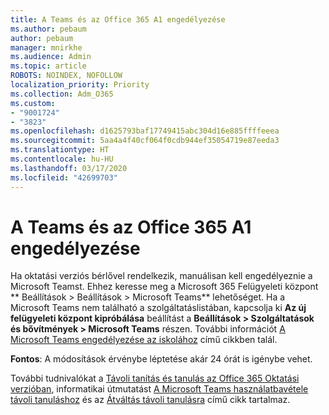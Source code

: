 ```yaml
---
title: A Teams és az Office 365 A1 engedélyezése
ms.author: pebaum
author: pebaum
manager: mnirkhe
ms.audience: Admin
ms.topic: article
ROBOTS: NOINDEX, NOFOLLOW
localization_priority: Priority
ms.collection: Adm_O365
ms.custom:
- "9001724"
- "3823"
ms.openlocfilehash: d1625793baf17749415abc304d16e885ffffeeea
ms.sourcegitcommit: 5aa4a4f40cf064f0cdb944ef35054719e87eeda3
ms.translationtype: HT
ms.contentlocale: hu-HU
ms.lasthandoff: 03/17/2020
ms.locfileid: "42699703"
---
```

# <a name="enabling-teams-and-office-365-a1"></a>A Teams és az Office 365 A1 engedélyezése

Ha oktatási verziós bérlővel rendelkezik, manuálisan kell engedélyeznie a Microsoft Teamst. Ehhez keresse meg a Microsoft 365 Felügyeleti központ ** Beállítások > Beállítások > Microsoft Teams** lehetőséget. Ha a Microsoft Teams nem található a szolgáltatáslistában, kapcsolja ki **Az új felügyeleti központ kipróbálása** beállítást a **Beállítások > Szolgáltatások és bővítmények > Microsoft Teams** részen. További információt [A Microsoft Teams engedélyezése az iskolához](https://docs.microsoft.com/microsoft-365/education/intune-edu-trial/enable-microsoft-teams#enable-microsoft-teams-for-your-school-1) című cikkben talál.

**Fontos**: A módosítások érvénybe léptetése akár 24 órát is igénybe vehet. 

További tudnivalókat a [Távoli tanítás és tanulás az Office 365 Oktatási verzióban](https://support.office.com/article/remote-teaching-and-learning-in-office-365-education-f651ccae-7b65-478b-8366-51bb884025c4), informatikai útmutatást [A Microsoft Teams használatbavétele távoli tanuláshoz](https://docs.microsoft.com/MicrosoftTeams/remote-learning-edu) és az [Átváltás távoli tanulásra](https://www.microsoft.com/education/remote-learning) című cikk tartalmaz.

 

